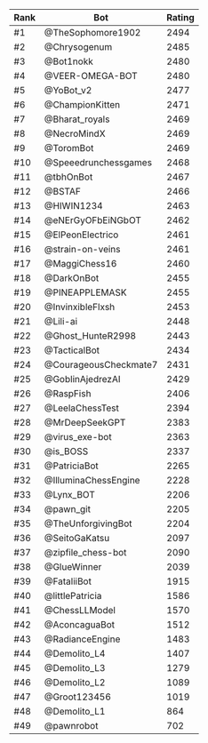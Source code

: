Rank|Bot|Rating
---|---|---
#1|@TheSophomore1902|2494
#2|@Chrysogenum|2485
#3|@Bot1nokk|2480
#4|@VEER-OMEGA-BOT|2480
#5|@YoBot_v2|2477
#6|@ChampionKitten|2471
#7|@Bharat_royals|2469
#8|@NecroMindX|2469
#9|@ToromBot|2469
#10|@Speeedrunchessgames|2468
#11|@tbhOnBot|2467
#12|@BSTAF|2466
#13|@HIWIN1234|2463
#14|@eNErGyOFbEiNGbOT|2462
#15|@ElPeonElectrico|2461
#16|@strain-on-veins|2461
#17|@MaggiChess16|2460
#18|@DarkOnBot|2455
#19|@PINEAPPLEMASK|2455
#20|@InvinxibleFlxsh|2453
#21|@Lili-ai|2448
#22|@Ghost_HunteR2998|2443
#23|@TacticalBot|2434
#24|@CourageousCheckmate7|2431
#25|@GoblinAjedrezAI|2429
#26|@RaspFish|2406
#27|@LeelaChessTest|2394
#28|@MrDeepSeekGPT|2383
#29|@virus_exe-bot|2363
#30|@is_BOSS|2337
#31|@PatriciaBot|2265
#32|@IlluminaChessEngine|2228
#33|@Lynx_BOT|2206
#34|@pawn_git|2205
#35|@TheUnforgivingBot|2204
#36|@SeitoGaKatsu|2097
#37|@zipfile_chess-bot|2090
#38|@GlueWinner|2039
#39|@FataliiBot|1915
#40|@littlePatricia|1586
#41|@ChessLLModel|1570
#42|@AconcaguaBot|1512
#43|@RadianceEngine|1483
#44|@Demolito_L4|1407
#45|@Demolito_L3|1279
#46|@Demolito_L2|1089
#47|@Groot123456|1019
#48|@Demolito_L1|864
#49|@pawnrobot|702

